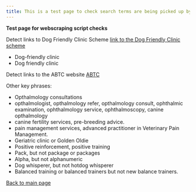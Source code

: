 ```yaml
---
title: This is a test page to check search terms are being picked up by webscraper
---
```


**Test page for webscraping script checks**


Detect links to Dog Friendly Clinic Scheme
[link to the Dog Friendly Clinic scheme](http://www.dogfriendlyclinic.org.uk/)

* Dog-friendly clinic
* Dog friendly clinic

Detect links to the ABTC website
[ABTC](https://abtc.org.uk/)

Other key phrases:

* Opthalmology consultations 
* opthalmologist, opthalmology refer, opthalmology consult, ophthalmic examination, ophthalmology service, ophthalmoscopy, canine opthalmology
* canine fertility services, pre-breeding advice.
* pain management services, advanced practitioner in Veterinary Pain Management.
* Geriatric clinic or Golden Oldie
* Positive reinforcement, positive training
* Pack, but not package or packages
* Alpha, but not alphanumeric 
* Dog whisperer, but not hotdog whisperer
* Balanced training or balanced trainers but not new balance trainers.

[Back to main page](https://chrisdnewton.github.io/)


